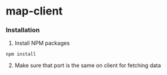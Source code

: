 # map-client

### Installation

1. Install NPM packages

```
npm install
```

2. Make sure that port is the same on client for fetching data

